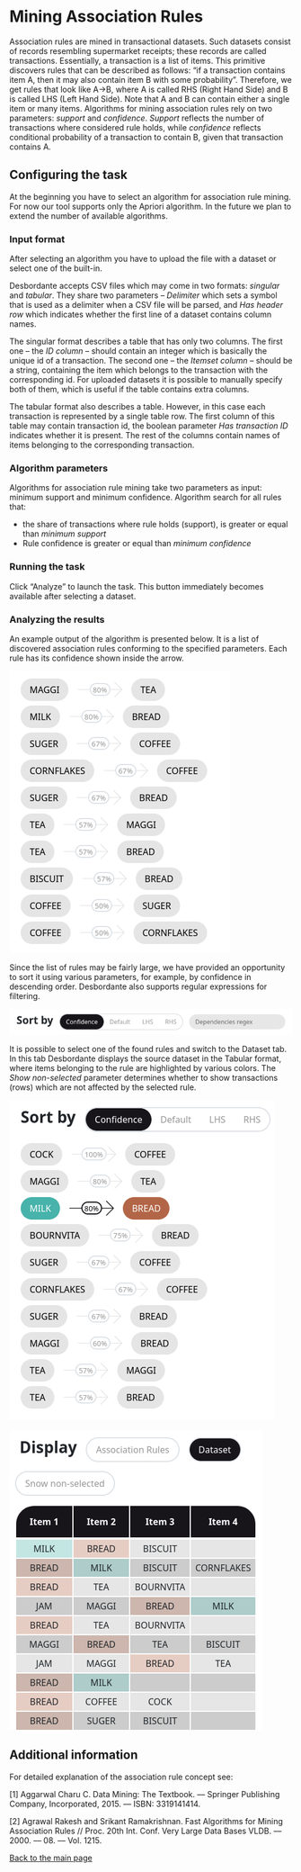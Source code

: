 # Mining Association Rules

Association rules are mined in transactional datasets. Such datasets consist of records resembling supermarket receipts; these records are called transactions. Essentially, a transaction is a list of items. This primitive discovers rules that can be described as follows: “if a transaction contains item A, then it may also contain item B with some probability”. Therefore, we get rules that look like A->B, where A is called RHS (Right Hand Side) and B is called LHS (Left Hand Side). Note that A and B can contain either a single item or many items. Algorithms for mining association rules rely on two parameters: _support_ and _confidence_. _Support_ reflects the number of transactions where considered rule holds, while _confidence_ reflects conditional probability of a transaction to contain B, given that transaction contains A.


## Configuring the task
At the beginning you have to select an algorithm for association rule mining. For now our tool supports only the Apriori algorithm. In the future we plan to extend the number of available algorithms.

### Input format
After selecting an algorithm you have to upload the file with a dataset or select one of the built-in.

Desbordante accepts CSV files which may come in two formats: _singular_ and _tabular_. They share two parameters – _Delimiter_ which sets a symbol that is used as a delimiter when a CSV file will be parsed, and _Has header row_ which indicates whether the first line of a dataset contains column names.

The singular format describes a table that has only two columns. The first one – the _ID column_ – should contain an integer which is basically the unique id of a transaction. The second one – the _Itemset column_ – should be a string, containing the item which belongs to the transaction with the corresponding id. For uploaded datasets it is possible to manually specify both of them, which is useful if the table contains extra columns.

The tabular format also describes a table. However, in this case each transaction is represented by a single table row. The first column of this table may contain transaction id, the boolean parameter _Has transaction ID_ indicates whether it is present. The rest of the columns contain names of items belonging to the corresponding transaction.

### Algorithm parameters
Algorithms for association rule mining take two parameters as input: minimum support and minimum confidence. Algorithm search for all rules that:
* the share of transactions where rule holds (support), is greater or equal than _minimum support_
* Rule confidence is greater or equal than _minimum confidence_

### Running the task
Click “Analyze” to launch the task. This button immediately becomes available after selecting a dataset.

### Analyzing the results
An example output of the algorithm is presented below. It is a list of discovered association rules conforming to the specified parameters. Each rule has its confidence shown inside the arrow.

<p>
<img src="../images/ar-list.png"/>
</p>

Since the list of rules may be fairly large, we have provided an opportunity to sort it using various parameters, for example, by confidence in descending order. Desbordante also supports regular expressions for filtering.

<p>
<img src="../images/ar-sorting-criteria.png"/>
</p>

It is possible to select one of the found rules and switch to the Dataset tab. In this tab Desbordante displays the source dataset in the Tabular format, where items belonging to the rule are highlighted by various colors. The _Show non-selected_ parameter determines whether to show transactions (rows) which are not affected by the selected rule.

<p>
<img src="../images/ar-selected.png"/>
</p>

<p>
<img src="../images/ar-snippet.png"/>
</p>


## Additional information
For detailed explanation of the association rule concept see:

[1] Aggarwal Charu C. Data Mining: The Textbook. –– Springer Publishing Company, Incorporated, 2015. –– ISBN: 3319141414.

[2] Agrawal Rakesh and Srikant Ramakrishnan. Fast Algorithms for Mining Association Rules // Proc. 20th Int. Conf. Very Large Data Bases VLDB. –– 2000. –– 08. –– Vol. 1215.


[Back to the main page](../index.md)
